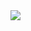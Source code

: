 <a href="https://www.dragoon.xyz/" target="_blank" rel="noopener noreferrer">
<img align="left" src="https://i.ibb.co/hCGPZyR/logo1.png">
</a>
